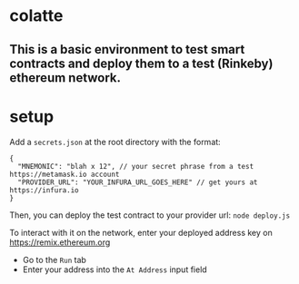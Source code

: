 # colatte
This is a basic environment to test smart contracts and deploy them to a test (Rinkeby) ethereum network.
---

# setup
Add a `secrets.json` at the root directory with the format:
```
{
  "MNEMONIC": "blah x 12", // your secret phrase from a test https://metamask.io account
  "PROVIDER_URL": "YOUR_INFURA_URL_GOES_HERE" // get yours at https://infura.io
}
```

Then, you can deploy the test contract to your provider url:
`node deploy.js`

To interact with it on the network, enter your deployed address key on https://remix.ethereum.org
- Go to the `Run` tab
- Enter your address into the `At Address` input field
